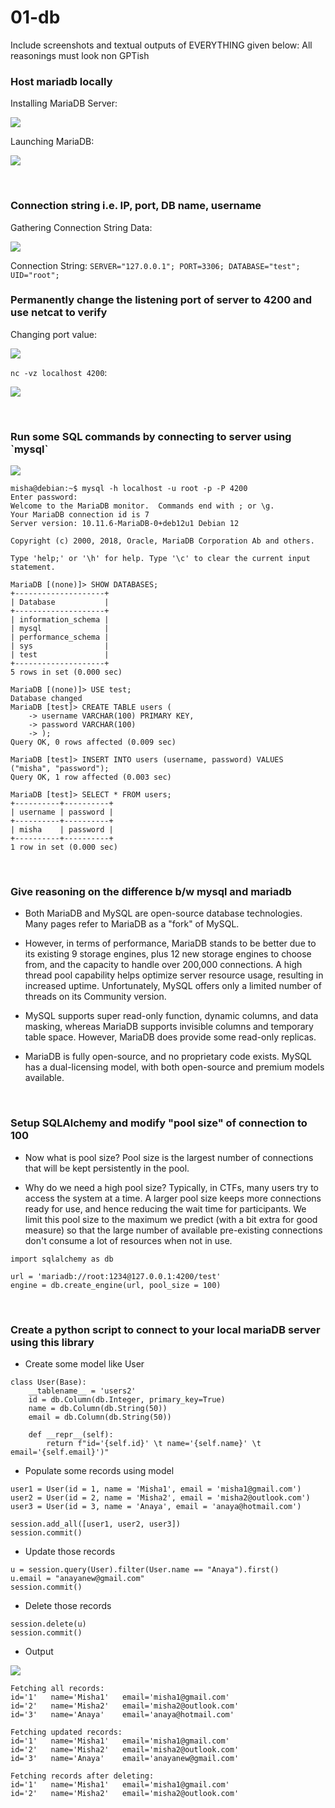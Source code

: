 # 01-db

Include screenshots and textual outputs of EVERYTHING given below:
All reasonings must look non GPTish

<h3>Host mariadb locally</h3>

Installing MariaDB Server:
<p align = "center">

![](<Images/Installing MariaDB Server.png>)

</p>

Launching MariaDB:
<p align = "center">

![](<Images/Launching MariaDB.png>)

</p>
<br>

<h3>Connection string i.e. IP, port, DB name, username</h3>

Gathering Connection String Data:
<p align = "center">

![](<Images/Connection String Data.png>)

</p>

Connection String: `SERVER="127.0.0.1"; PORT=3306; DATABASE="test"; UID="root";`
<br>

<h3>Permanently change the listening port of server to 4200 and use netcat to verify</h3>

Changing port value:

<p align = "center">

![](<Images/Changing Port to 4200.png>)

</p>

`nc -vz localhost 4200`:

<p align = "center">

![](<Images/Connection Check.png>)

</p>
<br>

<h3>Run some SQL commands by connecting to server using `mysql`</h3>

<p align = "center">

![](<Images/MYSQL Commands.png>)

</p>

```
misha@debian:~$ mysql -h localhost -u root -p -P 4200
Enter password: 
Welcome to the MariaDB monitor.  Commands end with ; or \g.
Your MariaDB connection id is 7
Server version: 10.11.6-MariaDB-0+deb12u1 Debian 12

Copyright (c) 2000, 2018, Oracle, MariaDB Corporation Ab and others.

Type 'help;' or '\h' for help. Type '\c' to clear the current input statement.

MariaDB [(none)]> SHOW DATABASES;
+--------------------+
| Database           |
+--------------------+
| information_schema |
| mysql              |
| performance_schema |
| sys                |
| test               |
+--------------------+
5 rows in set (0.000 sec)

MariaDB [(none)]> USE test;
Database changed
MariaDB [test]> CREATE TABLE users (
    -> username VARCHAR(100) PRIMARY KEY,
    -> password VARCHAR(100)
    -> );
Query OK, 0 rows affected (0.009 sec)

MariaDB [test]> INSERT INTO users (username, password) VALUES ("misha", "password");
Query OK, 1 row affected (0.003 sec)

MariaDB [test]> SELECT * FROM users;
+----------+----------+
| username | password |
+----------+----------+
| misha    | password |
+----------+----------+
1 row in set (0.000 sec)
```
<br>

<h3>Give reasoning on the difference b/w mysql and mariadb</h3>

- Both MariaDB and MySQL are open-source database technologies. Many pages refer to MariaDB as a "fork" of MySQL. 

- However, in terms of performance, MariaDB stands to be better due to its existing 9 storage engines, plus 12 new storage engines to choose from, and the capacity to handle over 200,000 connections. A high thread pool capability helps optimize server resource usage, resulting in increased uptime. Unfortunately, MySQL offers only a limited number of threads on its Community version.

- MySQL supports super read-only function, dynamic columns, and data masking, whereas MariaDB supports invisible columns and temporary table space. However, MariaDB does provide some read-only replicas.

- MariaDB is fully open-source, and no proprietary code exists. MySQL has a dual-licensing model, with both open-source and premium models available.
<br>

<h3>Setup SQLAlchemy and modify "pool size" of connection to 100</h3>

- Now what is pool size? Pool size is the largest number of connections that will be kept persistently in the pool.

- Why do we need a high pool size? Typically, in CTFs, many users try to access the system at a time. A larger pool size keeps more connections ready for use, and hence reducing the wait time for participants. We limit this pool size to the maximum we predict (with a bit extra for good measure) so that the large number of available pre-existing connections don't consume a lot of resources when not in use.

```
import sqlalchemy as db

url = 'mariadb://root:1234@127.0.0.1:4200/test'
engine = db.create_engine(url, pool_size = 100)
```
<br>

<h3>Create a python script to connect to your local mariaDB server using this library</h3>

-   Create some model like User
```
class User(Base):
    __tablename__ = 'users2'
    id = db.Column(db.Integer, primary_key=True)
    name = db.Column(db.String(50))
    email = db.Column(db.String(50))

    def __repr__(self):
        return f"id='{self.id}' \t name='{self.name}' \t email='{self.email}')"
```

-   Populate some records using model
```
user1 = User(id = 1, name = 'Misha1', email = 'misha1@gmail.com')
user2 = User(id = 2, name = 'Misha2', email = 'misha2@outlook.com')
user3 = User(id = 3, name = 'Anaya', email = 'anaya@hotmail.com')
    
session.add_all([user1, user2, user3])
session.commit()
```

-   Update those records
```
u = session.query(User).filter(User.name == "Anaya").first()
u.email = "anayanew@gmail.com"
session.commit()
```

-   Delete those records
```
session.delete(u)
session.commit()
```

- Output

<p align = "center">

![](<Images/Python Output.png>)

</p>

```
Fetching all records: 
id='1'   name='Misha1'   email='misha1@gmail.com'
id='2'   name='Misha2'   email='misha2@outlook.com'
id='3'   name='Anaya'    email='anaya@hotmail.com'

Fetching updated records: 
id='1'   name='Misha1'   email='misha1@gmail.com'
id='2'   name='Misha2'   email='misha2@outlook.com'
id='3'   name='Anaya'    email='anayanew@gmail.com'

Fetching records after deleting: 
id='1'   name='Misha1'   email='misha1@gmail.com'
id='2'   name='Misha2'   email='misha2@outlook.com'
```